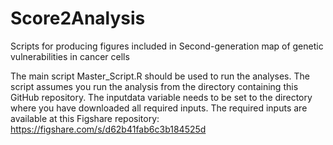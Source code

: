 # Score2Analysis
Scripts for producing figures included in Second-generation map of genetic vulnerabilities in cancer cells

The main script Master_Script.R should be used to run the analyses. The script assumes you run the analysis from the directory
containing this GitHub repository. The inputdata variable needs to be set to the directory where you have downloaded all
required inputs. The required inputs are available at this Figshare repository: https://figshare.com/s/d62b41fab6c3b184525d 
